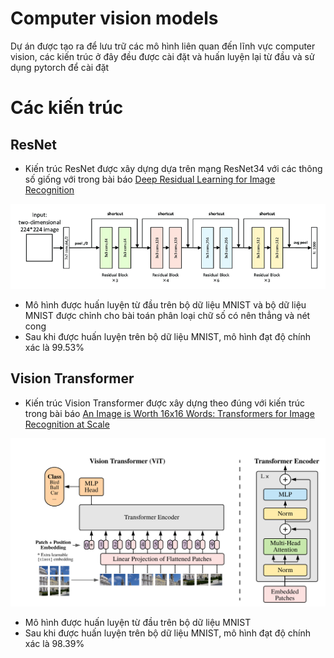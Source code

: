 # Computer vision models
Dự án được tạo ra để lưu trữ các mô hình liên quan đến lĩnh vực computer vision, các kiến trúc ở đây đều được cài đặt và huấn luyện lại từ đầu và sử dụng pytorch để cài đặt
# Các kiến trúc
## ResNet
- Kiến trúc ResNet được xây dựng dựa trên mạng ResNet34 với các thông số giống với trong bài báo [Deep Residual Learning for Image Recognition](https://arxiv.org/abs/1512.03385)

![image](https://github.com/takanami12/computer_vision_models/blob/main/ResNet/Architecture-of-ResNet34-29.png)

- Mô hình được huấn luyện từ đầu trên bộ dữ liệu MNIST và bộ dữ liệu MNIST được chỉnh cho bài toán phân loại chữ số có nên thẳng và nét cong
- Sau khi được huấn luyện trên bộ dữ liệu MNIST, mô hình đạt độ chính xác là 99.53%

## Vision Transformer
- Kiến trúc Vision Transformer được xây dựng theo đúng với kiến trúc trong bài báo [An Image is Worth 16x16 Words: Transformers for Image Recognition at Scale
](https://arxiv.org/abs/2010.11929)

![image](https://github.com/takanami12/computer_vision_models/blob/main/ViT/vision_transformer_architecture.png)

- Mô hình được huấn luyện từ đầu trên bộ dữ liệu MNIST
- Sau khi được huấn luyện trên bộ dữ liệu MNIST, mô hình đạt độ chính xác là 98.39%
